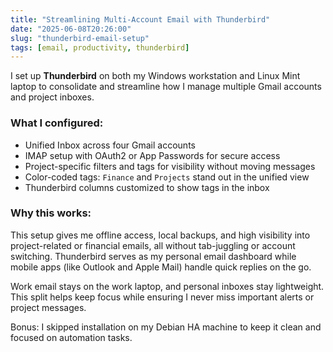```yaml
---
title: "Streamlining Multi-Account Email with Thunderbird"
date: "2025-06-08T20:26:00"
slug: "thunderbird-email-setup"
tags: [email, productivity, thunderbird]
---
```


<p>I set up <strong>Thunderbird</strong> on both my Windows workstation and Linux Mint laptop to consolidate and streamline how I manage multiple Gmail accounts and project inboxes.</p>

<h3>What I configured:</h3>
<ul>
  <li>Unified Inbox across four Gmail accounts</li>
  <li>IMAP setup with OAuth2 or App Passwords for secure access</li>
  <li>Project-specific filters and tags for visibility without moving messages</li>
  <li>Color-coded tags: <code>Finance</code> and <code>Projects</code> stand out in the unified view</li>
  <li>Thunderbird columns customized to show tags in the inbox</li>
</ul>

<h3>Why this works:</h3>
<p>This setup gives me offline access, local backups, and high visibility into project-related or financial emails, all without tab-juggling or account switching. Thunderbird serves as my personal email dashboard while mobile apps (like Outlook and Apple Mail) handle quick replies on the go.</p>

<p>Work email stays on the work laptop, and personal inboxes stay lightweight. This split helps keep focus while ensuring I never miss important alerts or project messages.</p>

<p>Bonus: I skipped installation on my Debian HA machine to keep it clean and focused on automation tasks.</p>

